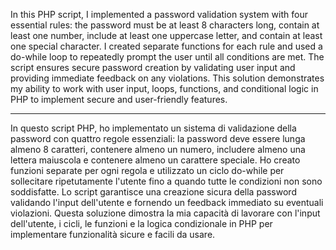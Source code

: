 
In this PHP script, I implemented a password validation system with four essential rules: the password must be at least 8 characters long, contain at least one number, include at least one uppercase letter, and contain at least one special character. I created separate functions for each rule and used a do-while loop to repeatedly prompt the user until all conditions are met. The script ensures secure password creation by validating user input and providing immediate feedback on any violations. This solution demonstrates my ability to work with user input, loops, functions, and conditional logic in PHP to implement secure and user-friendly features.

---------------------------------------------------------------------------------------------------------------------------------------------------------------------------------------------


In questo script PHP, ho implementato un sistema di validazione della password con quattro regole essenziali: la password deve essere lunga almeno 8 caratteri, contenere almeno un numero, includere almeno una lettera maiuscola e contenere almeno un carattere speciale. Ho creato funzioni separate per ogni regola e utilizzato un ciclo do-while per sollecitare ripetutamente l'utente fino a quando tutte le condizioni non sono soddisfatte. Lo script garantisce una creazione sicura della password validando l'input dell'utente e fornendo un feedback immediato su eventuali violazioni. Questa soluzione dimostra la mia capacità di lavorare con l'input dell'utente, i cicli, le funzioni e la logica condizionale in PHP per implementare funzionalità sicure e facili da usare.
